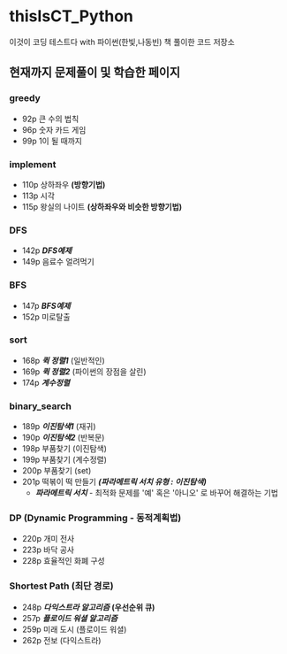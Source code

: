 # thisIsCT_Python
이것이 코딩 테스트다 with 파이썬(한빛,나동빈)  책 풀이한 코드 저장소



## 현재까지 문제풀이 및 학습한 페이지

###  greedy
  - 92p 큰 수의 법칙
  - 96p 숫자 카드 게임
  - 99p 1이 될 때까지
### implement
  - 110p 상하좌우 __(방향기법)__
  - 113p 시각
  - 115p 왕실의 나이트 __(상하좌우와 비슷한 방향기법)__
### DFS
  - 142p ___DFS예제___
  - 149p 음료수 얼려먹기
### BFS
  - 147p  ___BFS예제___
  - 152p  미로탈출

### sort
  - 168p ___퀵 정렬1___ (일반적인)
  - 169p ___퀵 정렬2___ (파이썬의 장점을 살린)
  - 174p ___계수정렬___
### binary_search
  - 189p ___이진탐색1___ (재귀)
  - 190p ___이진탐색2___ (반복문)
  - 198p 부품찾기 (이진탐색)
  - 199p 부품찾기 (계수정렬)
  - 200p 부품찾기 (set)
  - 201p 떡볶이 떡 만들기 ___(파라메트릭 서치 유형 : 이진탐색)___
    - ___파라메트릭 서치___ - 최적화 문제를 '예' 혹은 '아니오' 로 바꾸어 해결하는 기법
### DP (Dynamic Programming - 동적계획법)
  - 220p 개미 전사
  - 223p 바닥 공사
  - 228p 효율적인 화폐 구성
### Shortest Path (최단 경로)
  - 248p ___다익스트라 알고리즘___ __(우선순위 큐)__
  - 257p ___플로이드 워셜 알고리즘___
  - 259p 미래 도시 (플로이드 워셜)
  - 262p 전보 (다익스트라)
